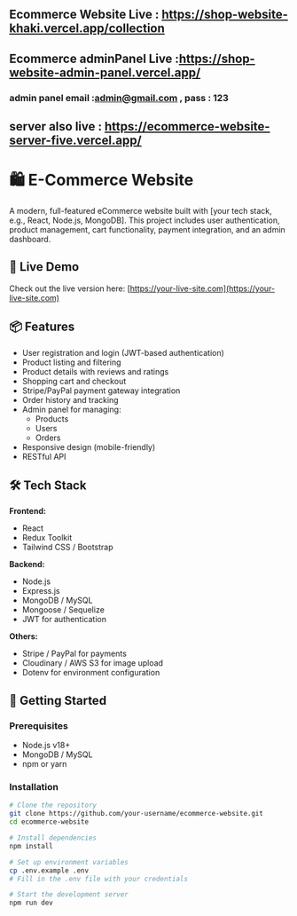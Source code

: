 ## Ecommerce Website Live : https://shop-website-khaki.vercel.app/collection
## Ecommerce adminPanel Live :https://shop-website-admin-panel.vercel.app/
### admin panel  email :admin@gmail.com  , pass : 123
## server also live : https://ecommerce-website-server-five.vercel.app/

# 🛍️ E-Commerce Website

A modern, full-featured eCommerce website built with [your tech stack, e.g., React, Node.js, MongoDB]. This project includes user authentication, product management, cart functionality, payment integration, and an admin dashboard.

## 🔗 Live Demo

Check out the live version here: [https://your-live-site.com](https://your-live-site.com)

## 📦 Features

- User registration and login (JWT-based authentication)
- Product listing and filtering
- Product details with reviews and ratings
- Shopping cart and checkout
- Stripe/PayPal payment gateway integration
- Order history and tracking
- Admin panel for managing:
  - Products
  - Users
  - Orders
- Responsive design (mobile-friendly)
- RESTful API

## 🛠️ Tech Stack

**Frontend:**
- React
- Redux Toolkit
- Tailwind CSS / Bootstrap

**Backend:**
- Node.js
- Express.js
- MongoDB / MySQL
- Mongoose / Sequelize
- JWT for authentication

**Others:**
- Stripe / PayPal for payments
- Cloudinary / AWS S3 for image upload
- Dotenv for environment configuration

## 🚀 Getting Started

### Prerequisites

- Node.js v18+
- MongoDB / MySQL
- npm or yarn

### Installation

```bash
# Clone the repository
git clone https://github.com/your-username/ecommerce-website.git
cd ecommerce-website

# Install dependencies
npm install

# Set up environment variables
cp .env.example .env
# Fill in the .env file with your credentials

# Start the development server
npm run dev



